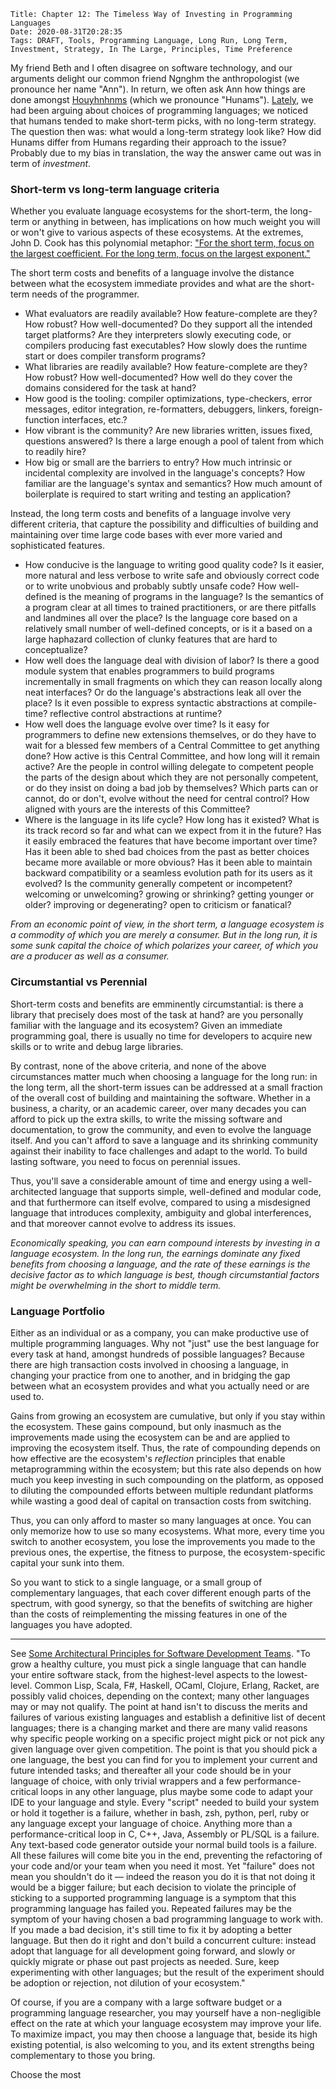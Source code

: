     Title: Chapter 12: The Timeless Way of Investing in Programming Languages
    Date: 2020-08-31T20:28:35
    Tags: DRAFT, Tools, Programming Language, Long Run, Long Term, Investment, Strategy, In The Large, Principles, Time Preference

My friend Beth and I often disagree on software technology,
and our arguments delight our common friend Ngnghm the anthropologist
(we pronounce her name "Ann").
In return, we often ask Ann how things are done amongst
[Houyhnhnms](http://ngnghm.github.io/blog/2015/08/02/chapter-1-the-way-houyhnhnms-compute/)
(which we pronounce "Hunams").
[Lately](http://ngnghm.github.io/blog/2020/08/10/chapter-11-a-work-horse-and-its-tools/),
we had been arguing about choices of programming languages;
we noticed that humans tended to make short-term picks, with no long-term strategy.
The question then was: what would a long-term strategy look like?
How did Hunams differ from Humans regarding their approach to the issue?
Probably due to my bias in translation, the way the answer came out was in term of *investment*.

<!-- more -->

### Short-term vs long-term language criteria

Whether you evaluate language ecosystems for the short-term, the long-term or anything in between,
has implications on how much weight you will or won't give to various aspects of these ecosystems.
At the extremes, John D. Cook has this polynomial metaphor:
["For the short term, focus on the largest coefficient. For the long term, focus on the largest exponent."](https://twitter.com/AnalysisFact/status/708011191885496320)

The short term costs and benefits of a language involve the distance
between what the ecosystem immediate provides and what are the short-term needs of the programmer.
- What evaluators are readily available? How feature-complete are they? How robust? How well-documented?
  Do they support all the intended target platforms?
  Are they interpreters slowly executing code, or compilers producing fast executables?
  How slowly does the runtime start or does compiler transform programs?
- What libraries are readily available? How feature-complete are they? How robust? How well-documented?
  How well do they cover the domains considered for the task at hand?
- How good is the tooling: compiler optimizations, type-checkers, error messages, editor integration,
  re-formatters, debuggers, linkers, foreign-function interfaces, etc.?
- How vibrant is the community? Are new libraries written, issues fixed, questions answered?
  Is there a large enough a pool of talent from which to readily hire?
- How big or small are the barriers to entry?
  How much intrinsic or incidental complexity are involved in the language's concepts?
  How familiar are the language's syntax and semantics?
  How much amount of boilerplate is required to start writing and testing an application?

Instead, the long term costs and benefits of a language involve very different criteria,
that capture the possibility and difficulties of building and maintaining over time
large code bases with ever more varied and sophisticated features.
- How conducive is the language to writing good quality code?
  Is it easier, more natural and less verbose to write safe and obviously correct code
  or to write unobvious and probably subtly unsafe code?
  How well-defined is the meaning of programs in the language?
  Is the semantics of a program clear at all times to trained practitioners, or
  are there pitfalls and landmines all over the place?
  Is the language core based on a relatively small number of well-defined concepts,
  or is it a based on a large haphazard collection of clunky features that are hard to conceptualize?
- How well does the language deal with division of labor?
  Is there a good module system that enables programmers
  to build programs incrementally in small fragments
  on which they can reason locally along neat interfaces?
  Or do the language's abstractions leak all over the place?
  Is it even possible to express syntactic abstractions at compile-time?
  reflective control abstractions at runtime?
- How well does the language evolve over time?
  Is it easy for programmers to define new extensions themselves, or
  do they have to wait for a blessed few members of a Central Committee to get anything done?
  How active is this Central Committee, and how long will it remain active?
  Are the people in control willing delegate to competent people the parts of the design
  about which they are not personally competent, or do they insist on doing a bad job by themselves?
  Which parts can or cannot, do or don't, evolve without the need for central control?
  How aligned with yours are the interests of this Committee?
- Where is the language in its life cycle?
  How long has it existed?
  What is its track record so far and what can we expect from it in the future?
  Has it easily embraced the features that have become important over time?
  Has it been able to shed bad choices from the past
  as better choices became more available or more obvious?
  Has it been able to maintain backward compatibility or a seamless evolution path for its users
  as it evolved?
  Is the community generally competent or incompetent? welcoming or unwelcoming?
  growing or shrinking? getting younger or older?
  improving or degenerating? open to criticism or fanatical?

*From an economic point of view,
in the short term, a language ecosystem is a commodity of which you are merely a consumer.
But in the long run, it is some sunk capital the choice of which polarizes your career,
of which you are a producer as well as a consumer.*

### Circumstantial vs Perennial

Short-term costs and benefits are emminently circumstantial:
is there a library that precisely does most of the task at hand?
are you personally familiar with the language and its ecosystem?
Given an immediate programming goal, there is usually no time for developers
to acquire new skills or to write and debug large libraries.

By contrast, none of the above criteria, and none of the above circumstances matter much
when choosing a language for the long run:
in the long term, all the short-term issues can be addressed at a small fraction
of the overall cost of building and maintaining the software.
Whether in a business, a charity, or an academic career,
over many decades you can afford to pick up the extra skills,
to write the missing software and documentation, to grow the community,
and even to evolve the language itself.
And you can't afford to save a language and its shrinking community
against their inability to face challenges and adapt to the world.
To build lasting software, you need to focus on perennial issues.

Thus, you'll save a considerable amount of time and energy
using a well-architected language that supports simple, well-defined and modular code,
and that furthermore can itself evolve,
compared to using a misdesigned language that introduces complexity, ambiguity and global interferences,
and that moreover cannot evolve to address its issues.

*Economically speaking, you can earn compound interests by investing in a language ecosystem.
In the long run, the earnings dominate any fixed benefits from choosing a language,
and the rate of these earnings is the decisive factor as to which language is best,
though circumstantial factors might be overwhelming in the short to middle term.*

### Language Portfolio

Either as an individual or as a company,
you can make productive use of multiple programming languages.
Why not "just" use the best language for every task at hand, amongst hundreds of possible languages?
Because there are high transaction costs involved in choosing a language,
in changing your practice from one to another, and
in bridging the gap between what an ecosystem provides and what you actually need or are used to.

Gains from growing an ecosystem are cumulative, but only if you stay within the ecosystem.
These gains compound, but only inasmuch as the improvements made using the ecosystem
can be and are applied to improving the ecosystem itself.
Thus, the rate of compounding depends on how effective are the ecosystem's *reflection* principles
that enable metaprogramming within the ecosystem;
but this rate also depends on how much you keep investing in such compounding on the platform,
as opposed to diluting the compounded efforts between multiple redundant platforms
while wasting a good deal of capital on transaction costs from switching.

Thus, you can only afford to master so many languages at once.
You can only memorize how to use so many ecosystems.
What more, every time you switch to another ecosystem,
you lose the improvements you made to the previous ones, the expertise,
the fitness to purpose, the ecosystem-specific capital your sunk into them.

So you want to stick to a single language, or a small group of complementary languages,
that each cover different enough parts of the spectrum, with good synergy,
so that the benefits of switching are higher than the costs
of reimplementing the missing features in one of the languages you have adopted.


-------------------------------------------------------------------------------

See [Some Architectural Principles for Software Development Teams](https://fare.livejournal.com/171998.html).
"To grow a healthy culture, you must pick a single language that can handle your entire software stack,
from the highest-level aspects to the lowest-level.
Common Lisp, Scala, F#, Haskell, OCaml, Clojure, Erlang, Racket, are possibly valid choices, depending on the context; many other languages may or may not qualify. The point at hand isn't to discuss the merits and failures of various existing languages and establish a definitive list of decent languages; there is a changing market and there are many valid reasons why specific people working on a specific project might pick or not pick any given language over given competition. The point is that you should pick a one language, the best you can find for you to implement your current and future intended tasks; and thereafter all your code should be in your language of choice, with only trivial wrappers and a few performance-critical loops in any other language, plus maybe some code to adapt your IDE to your language and style. Every "script" needed to build your system or hold it together is a failure, whether in bash, zsh, python, perl, ruby or any language except your language of choice. Anything more than a performance-critical loop in C, C++, Java, Assembly or PL/SQL is a failure. Any text-based code generator outside your normal build tools is a failure. All these failures will come bite you in the end, preventing the refactoring of your code and/or your team when you need it most. Yet "failure" does not mean you shouldn't do it — indeed the reason you do it is that not doing it would be a bigger failure; but each decision to violate the principle of sticking to a supported programming language is a symptom that this programming language has failed you. Repeated failures may be the symptom of your having chosen a bad programming language to work with. If you made a bad decision, it's still time to fix it by adopting a better language. But then do it right and don't build a concurrent culture: instead adopt that language for all development going forward, and slowly or quickly migrate or phase out past projects as needed. Sure, keep experimenting with other languages; but the result of the experiment should be adoption or rejection, not dilution of your ecosystem."

Of course, if you are a company with a large software budget or a programming language researcher,
you may yourself have a non-negligible effect on the rate at which
your language ecosystem may improve your life.
To maximize impact, you may then choose a language that, beside its high existing potential,
is also welcoming to you, and its extent strengths being complementary to those you bring.

Choose the most 
